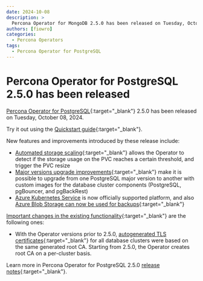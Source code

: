 ```yaml
---
date: 2024-10-08
description: >
  Percona Operator for MongoDB 2.5.0 has been released on Tuesday, October 08, 2024.
authors: [fiowro]
categories:
  - Percona Operators
tags:
  - Percona Operator for PostgreSQL
---
```


# Percona Operator for PostgreSQL 2.5.0 has been released

<!-- more -->

[Percona Operator for PostgreSQL](https://docs.percona.com/percona-operator-for-postgresql/2.0/){:target="_blank"} 2.5.0 has been released on Tuesday, October 08, 2024.

Try it out using the [Quickstart guide](https://docs.percona.com/percona-operator-for-postgresql/2.0/quickstart.html){:target="_blank"}.

New features and improvements introduced by these release include:

* [Automated storage scaling](https://docs.percona.com/percona-operator-for-postgresql/2.0/scaling.html#scale-storage){:target="_blank"} allows the Operator to detect if the storage usage on the PVC reaches a certain threshold, and trigger the PVC resize
* [Major versions upgrade improvements](https://docs.percona.com/percona-operator-for-postgresql/2.0/ReleaseNotes/Kubernetes-Operator-for-PostgreSQL-RN2.5.0.html#major-versions-upgrade-improvements){:target="_blank"} make it is possible to upgrade from one PostgreSQL major version to another with custom images for the database cluster components (PostgreSQL, pgBouncer, and pgBackRest)
* [Azure Kubernetes Service](https://docs.percona.com/percona-operator-for-postgresql/2.0/aks.html) is now officially supported platform, and also [Azure Blob Storage can now be used for backups](https://docs.percona.com/percona-operator-for-postgresql/2.0/backups-storage.html#__tabbed_1_2){:target="_blank"}

[Important changes in the existing functionality](https://docs.percona.com/percona-operator-for-mongodb/RN/Kubernetes-Operator-for-PSMONGODB-RN1.18.0.html#deprecation-rename-and-removal){:target="_blank"} are the following ones:

* With the Operator versions prior to 2.5.0, [autogenerated TLS certificates](../TLS.md#allow-the-operator-to-generate-certificates-automatically){:target="_blank"} for all database clusters were based on the same generated root CA. Starting from 2.5.0, the Operator creates root CA on a per-cluster basis.

Learn more in Percona Operator for PostgreSQL 2.5.0 [release notes](https://docs.percona.com/percona-operator-for-postgresql/2.0/ReleaseNotes/Kubernetes-Operator-for-PostgreSQL-RN2.5.0.html){:target="_blank"}.


